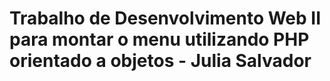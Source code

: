 # Trabalho de Desenvolvimento Web II para montar o menu utilizando PHP orientado a objetos - Julia Salvador